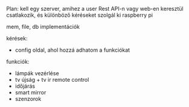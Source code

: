 Plan:
kell egy szerver, amihez a user Rest API-n vagy web-en keresztül csatlakozik, és különböző kéréseket szolgál ki
raspberry pi

mem, file, db implementációk

kérések:
- config oldal, ahol hozzá adhatom a funkciókat


funkciók:
- lámpák vezérlése
- tv újság + tv ir remote control
- időjárás
- smart mirror
- szenzorok